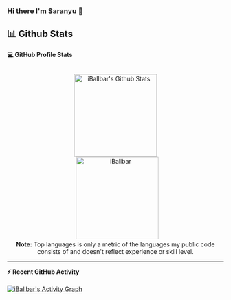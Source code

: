 ### Hi there I'm Saranyu 👋



## 📊 Github Stats



  <summary><b>💻 GitHub Profile Stats</b></summary>
  <br/>
  <p align="center">
    <a href="https://github.com/anuraghazra/github-readme-stats"><img alt="iBallbar's Github Stats" src="https://github-readme-stats.vercel.app/api?username=iballbar&show_icons=true&count_private=true&theme=algolia" height="192px"/></a>
<br/>
  &nbsp;
	  <img src="https://github-readme-stats.vercel.app/api/top-langs?username=iballbar&langs_count=10&show_icons=true&locale=en&layout=compact&theme=algolia" alt="iBallbar" height="192px"/>
  <br/>
  <b>Note:</b> Top languages is only a metric of the languages my public code consists of and doesn't reflect experience or skill level.
  </p>

----

  <summary><b>⚡ Recent GitHub Activity</b></summary>
  <br/>
   <a href="https://github.com/iballbar"><img alt="iBallbar's Activity Graph" src="https://activity-graph.herokuapp.com/graph?username=iballbar&custom_title=iBallbar's%20Contribution%20Graph&theme=react-dark" /></a>
  <br/>


<br/>


<!--
**iballbar/iballbar** is a ✨ _special_ ✨ repository because its `README.md` (this file) appears on your GitHub profile.

Here are some ideas to get you started:

- 🔭 I’m currently working on ...
- 🌱 I’m currently learning ...
- 👯 I’m looking to collaborate on ...
- 🤔 I’m looking for help with ...
- 💬 Ask me about ...
- 📫 How to reach me: ...
- 😄 Pronouns: ...
- ⚡ Fun fact: ...
-->
